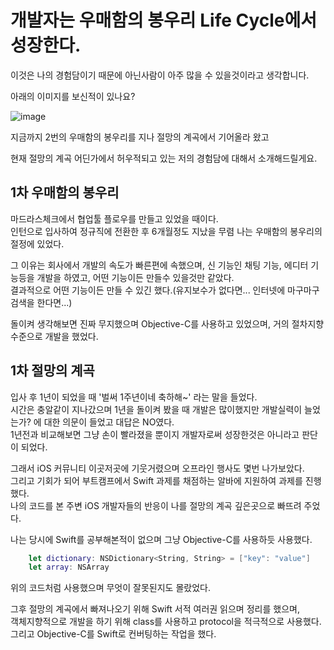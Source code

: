 # 개발자는 우매함의 봉우리 Life Cycle에서 성장한다.

이것은 나의 경험담이기 때문에 아닌사람이 아주 많을 수 있을것이라고 생각합니다.

아래의 이미지를 보신적이 있나요?  

![image](https://github.com/brody424/TIL/assets/15370950/97abe55b-e1b9-46f2-983d-6ea4a1429e02)

지금까지 2번의 우매함의 봉우리를 지나 절망의 계곡에서 기어올라 왔고  

현재 절망의 계곡 어딘가에서 허우적되고 있는 저의 경험담에 대해서 소개해드릴게요.

## 1차 우매함의 봉우리
마드라스체크에서 협업툴 플로우를 만들고 있었을 때이다.  
인턴으로 입사하여 정규직에 전환한 후 6개월정도 지났을 무렴 나는 우매함의 봉우리의 절정에 있었다.    

그 이유는 회사에서 개발의 속도가 빠른편에 속했으며, 신 기능인 채팅 기능, 에디터 기능등을 개발을 하였고, 어떤 기능이든 만들수 있을것만 같았다.  
결과적으로 어떤 기능이든 만들 수 있긴 했다.(유지보수가 없다면... 인터넷에 마구마구 검색을 한다면...)

돌이켜 생각해보면 진짜 무지했으며 Objective-C를 사용하고 있었으며, 거의 절차지향 수준으로 개발을 했었다.  

## 1차 절망의 계곡
입사 후 1년이 되었을 때 '벌써 1주년이네 축하해~' 라는 말을 들었다.  
시간은 충알같이 지나갔으며 1년을 돌이켜 봤을 때 개발은 많이했지만 개발실력이 늘었는가? 에 대한 의문이 들었고 대답은 NO였다.  
1년전과 비교해보면 그냥 손이 빨라졌을 뿐이지 개발자로써 성장한것은 아니라고 판단이 되었다.  

그래서 iOS 커뮤니티 이곳저곳에 기웃거렸으며 오프라인 행사도 몇번 나가보았다.   
그리고 기회가 되어 부트캠프에서 Swift 과제를 채점하는 알바에 지원하여 과제를 진행했다.  
나의 코드를 본 주변 iOS 개발자들의 반응이 나를 절망의 계곡 깊은곳으로 빠뜨려 주었다.

나는 당시에 Swift를 공부해본적이 없으며 그냥 Objective-C를 사용하듯 사용했다.  

```Swift
    let dictionary: NSDictionary<String, String> = ["key": "value"]
    let array: NSArray
```

위의 코드처럼 사용했으며 무엇이 잘못된지도 몰랐었다.  

그후 절망의 계곡에서 빠져나오기 위해 Swift 서적 여러권 읽으며 정리를 했으며,   
객체지향적으로 개발을 하기 위해 class를 사용하고 protocol을 적극적으로 사용했다.  
그리고 Objective-C를 Swift로 컨버팅하는 작업을 했다.


